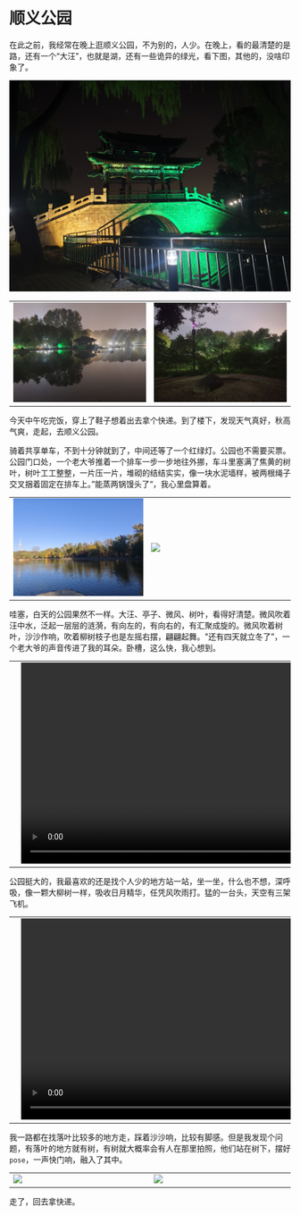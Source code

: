 # 顺义公园

在此之前，我经常在晚上逛顺义公园，不为别的，人少。在晚上，看的最清楚的是路，还有一个“大汪”，也就是湖，还有一些诡异的绿光，看下图，其他的，没啥印象了。

![](https://raw.githubusercontent.com/shenggaowei/img-hosting/master/IMG_20241028_205537.jpg)

<table>
    <tr>
        <td width="600px">
          <img src="https://raw.githubusercontent.com/shenggaowei/img-hosting/master/IMG_20241031_202417.jpg" width="600" class="img-zoom" />
        </td>
        <td width="600px">
            <img src="https://raw.githubusercontent.com/shenggaowei/img-hosting/master/IMG_20241016_191057.jpg" width="600" class="img-zoom" />
        </td>
    </tr>
</table>

今天中午吃完饭，穿上了鞋子想着出去拿个快递。到了楼下，发现天气真好，秋高气爽，走起，去顺义公园。

骑着共享单车，不到十分钟就到了，中间还等了一个红绿灯。公园也不需要买票。公园门口处，一个老大爷推着一个排车一步一步地往外挪，车斗里塞满了焦黄的树叶，树叶工工整整，一片压一片，堆砌的结结实实，像一块水泥墙样，被两根绳子交叉捆着固定在排车上。”能蒸两锅馒头了“，我心里盘算着。

<table>
    <tr>
        <td width="600px">
          <img src="https://raw.githubusercontent.com/shenggaowei/img-hosting/master/IMG_20241103_155433.jpg" width="600" class="img-zoom" />
        </td>
        <td width="600px">
            <img src="https://raw.githubusercontent.com/shenggaowei/img-hosting/master/IMG_20241103_152449.jpg" width="600" class="img-zoom" />
        </td>
    </tr>
</table>


哇塞，白天的公园果然不一样。大汪、亭子、微风、树叶，看得好清楚。微风吹着汪中水，泛起一层层的涟漪，有向左的，有向右的，有汇聚成旋的。微风吹着树叶，沙沙作响，吹着柳树枝子也是左摇右摆，翩翩起舞。"还有四天就立冬了”，一个老大爷的声音传进了我的耳朵。卧槽，这么快，我心想到。

<table>
    <tr>
        <td width="600px">
          <img src="https://raw.githubusercontent.com/shenggaowei/img-hosting/master/IMG_20241103_153202.jpg" width="600" class="img-zoom" />
        </td>
        <td width="600px">
            <video width="720px" controls preload muted autoplay playsinline loop><source src="https://raw.githubusercontent.com/shenggaowei/img-hosting/master/VID_20241103_153246.mp4" type="video/mp4" poster="https://raw.githubusercontent.com/shenggaowei/img-hosting/master/IMG_20241103_153455-2.jpg"></video>
        </td>
    </tr>
</table>

公园挺大的，我最喜欢的还是找个人少的地方站一站，坐一坐，什么也不想，深呼吸，像一颗大柳树一样，吸收日月精华，任凭风吹雨打。猛的一台头，天空有三架飞机。

<table>
    <tr>
        <td width="600px">
          <img src="https://raw.githubusercontent.com/shenggaowei/img-hosting/master/IMG_20241103_155433.jpg" width="600" class="img-zoom" />
        </td>
        <td width="600px">
            <video width="720px" controls preload muted autoplay playsinline loop><source src="https://raw.githubusercontent.com/shenggaowei/img-hosting/master/VID_20241103_154007.mp4" type="video/mp4" ></video>
        </td>
    </tr>
</table>

我一路都在找落叶比较多的地方走，踩着沙沙响，比较有脚感。但是我发现个问题，有落叶的地方就有树，有树就大概率会有人在那里拍照，他们站在树下，摆好 `pose`，一声快门响，融入了其中。


<table>
    <tr>
        <td width="600px">
          <img src="https://raw.githubusercontent.com/shenggaowei/img-hosting/master/IMG_20241103_152223.jpg" width="600" class="img-zoom" />
        </td>
        <td width="600px">
            <img src="https://raw.githubusercontent.com/shenggaowei/img-hosting/master/IMG_20241103_153538.jpg" width="600" class="img-zoom" />
        </td>
    </tr>
</table>

走了，回去拿快递。